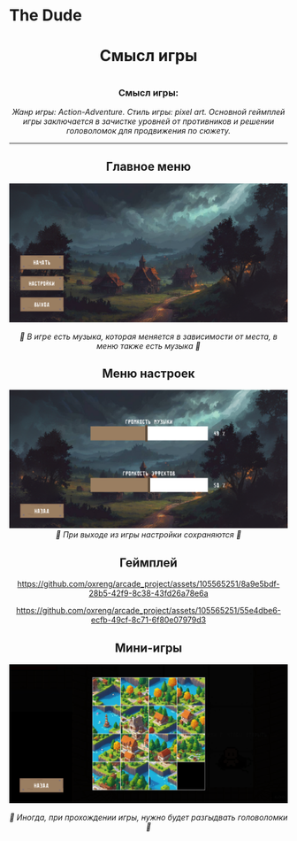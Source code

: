 # The Dude
<div id="header" align="center">
  <h1>  
Смысл игры
  <h1>
    
<h3>
  Смысл игры:
</h3>
    
_Жанр игры: Action-Adventure. Стиль игры: pixel art. Основной геймплей игры заключается в зачистке уровней от противников и решении головоломок для продвижения по сюжету._
    
---

  <h2>
     Главное меню
  </h2>

![Menu](<data/images/for_readme/Главное меню.png>)

 _🎵 В игре есть музыка, которая меняется в зависимости от места, в меню также есть музыка 🎵_

  <h2>
     Меню настроек
  </h2>

![Settings](data/images/for_readme/Настройки.png)
 _💬 При выходе из игры настройки сохраняются 💬_


  <h2>
     Геймплей
  </h2>



https://github.com/oxreng/arcade_project/assets/105565251/8a9e5bdf-28b5-42f9-8c38-43fd26a78e6a

https://github.com/oxreng/arcade_project/assets/105565251/55e4dbe6-ecfb-49cf-8c71-6f80e07979d3


  <h2>
     Мини-игры
  </h2>

![Minigame](data/images/for_readme/Мини-игра.png)

 _🎲 Иногда, при прохождении игры, нужно будет разгыдвать головоломки 🎲_
